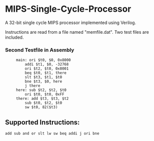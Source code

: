 # MIPS-Single-Cycle-Processor

A 32-bit single cycle MIPS processor implemented using Verilog.

Instructions are read from a file named "memfile.dat". Two test files are included.

### Second Testfile in Assembly
```
     main: ori $t0, $0, 0x8000
         addi $t1, $0, -32768
         ori $t2, $t0, 0x8001
         beq $t0, $t1, there
         slt $t3, $t1, $t0
         bne $t3, $0, here
         j there
     here: sub $t2, $t2, $t0
         ori $t0, $t0, 0xFF
     there: add $t3, $t3, $t2
         sub $t0, $t2, $t0
         sw $t0, 82($t3)
```

## Supported Instructions:
`
  add
  sub
  and
  or
  slt
  lw
  sw
  beq
  addi
  j
  ori
  bne
`
  
